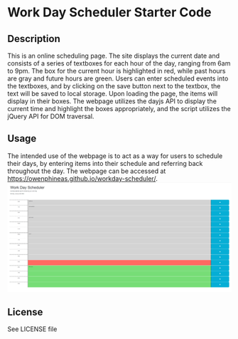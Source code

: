 # Work Day Scheduler Starter Code

## Description
This is an online scheduling page. The site displays the current date and consists of a series of textboxes for each hour of the day, ranging from 6am to 9pm. The box for the current hour is highlighted in red, while past hours are gray and future hours are green. Users can enter scheduled events into the textboxes, and by clicking on the save button next to the textbox, the text will be saved to local storage. Upon loading the page, the items will display in their boxes. The webpage utilizes the dayjs API to display the current time and highlight the boxes appropriately, and the script utilizes the jQuery API for DOM traversal.

## Usage
The intended use of the webpage is to act as a way for users to schedule their days, by entering items into their schedule and referring back throughout the day. The webpage can be accessed at https://owenphineas.github.io/workday-scheduler/.
![Screenshot](Assets/Screenshot%202024-01-29%20171704.png)

## License
See LICENSE file
